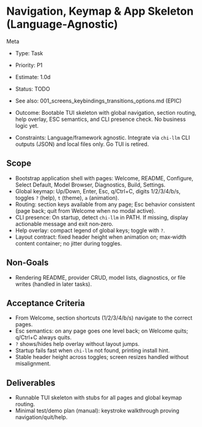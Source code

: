 # Navigation, Keymap & App Skeleton (Language‑Agnostic)

Meta
- Type: Task
- Priority: P1
- Estimate: 1.0d
- Status: TODO
- See also: 001_screens_keybindings_transitions_options.md (EPIC)

- Outcome: Bootable TUI skeleton with global navigation, section routing, help overlay, ESC semantics, and CLI presence check. No business logic yet.
- Constraints: Language/framework agnostic. Integrate via `chi-llm` CLI outputs (JSON) and local files only. Go TUI is retired.

## Scope
- Bootstrap application shell with pages: Welcome, README, Configure, Select Default, Model Browser, Diagnostics, Build, Settings.
- Global keymap: Up/Down, Enter, Esc, q/Ctrl+C, digits 1/2/3/4/b/s, toggles `?` (help), `t` (theme), `a` (animation).
- Routing: section keys available from any page; Esc behavior consistent (page back; quit from Welcome when no modal active).
- CLI presence: On startup, detect `chi-llm` in PATH. If missing, display actionable message and exit non‑zero.
- Help overlay: compact legend of global keys; toggle with `?`.
- Layout contract: fixed header height when animation on; max‑width content container; no jitter during toggles.

## Non‑Goals
- Rendering README, provider CRUD, model lists, diagnostics, or file writes (handled in later tasks).

## Acceptance Criteria
- From Welcome, section shortcuts (1/2/3/4/b/s) navigate to the correct pages.
- Esc semantics: on any page goes one level back; on Welcome quits; q/Ctrl+C always quits.
- `?` shows/hides help overlay without layout jumps.
- Startup fails fast when `chi-llm` not found, printing install hint.
- Stable header height across toggles; screen resizes handled without misalignment.

## Deliverables
- Runnable TUI skeleton with stubs for all pages and global keymap routing.
- Minimal test/demo plan (manual): keystroke walkthrough proving navigation/quit/help.
